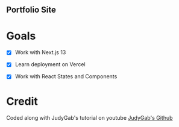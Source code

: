 ## Portfolio Site

# Goals

- [x] Work with Next.js 13
- [x] Learn deployment on Vercel
- [x] Work with React States and Components



# Credit

Coded along with JudyGab's tutorial on youtube [JudyGab's Github](https://github.com/judygab/nextjs-portfolio)

